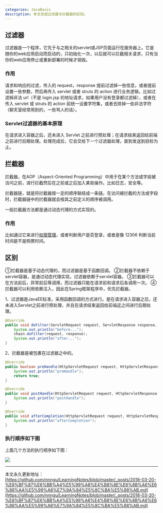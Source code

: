 ```yaml
---
categories: JavaBasis
description: 本文总结过滤器与拦截器的区别。
---
```


## 过滤器

过滤器是一个程序，它先于与之相关的servlet或JSP页面运行在服务器上。它是随你的web应用启动而启动的，只初始化一次，以后就可以拦截相关请求，只有当你的web应用停止或重新部署的时候才销毁。

### 作用

请求和响应的过滤，传入的 request，response 提前过滤掉一些信息，或者提前设置一些参数，然后再传入 servlet 或者 struts 的 action 进行业务逻辑，比如过滤掉非法 url（不是 login.jsp 的地址请求，如果用户没有登录都过滤掉），或者在传入 servlet 或 struts 的 action 前统一设置字符集，或者去除掉一些非法字符（聊天室经常用到的，一些骂人的话）。

### Servlet过滤器的基本原理

在请求进入容器之后，还未进入 Servlet 之前进行预处理；在请求结束返回给前端之前进行后期处理。处理完成后，它会交给下一个过滤器处理，直到发送到目标为止。

## 拦截器

拦截器，在AOP（Aspect-Oriented Programming）中用于在某个方法或字段被访问之前，进行拦截然后在之前或之后加入某些操作。比如日志，安全等。

拦截器链，就是将拦截器按一定的顺序联结成一条链。在访问被拦截的方法或字段时，拦截器链中的拦截器就会按其之前定义的顺序被调用。

一般拦截器方法都是通过动态代理的方式实现的。

### 作用

比如通过它来进行[权限管理](https://nnngu.github.io/LearningNotes/javabasis/2018/03/20/Java%E5%AE%9E%E7%8E%B0%E6%9D%83%E9%99%90%E7%AE%A1%E7%90%86%E7%9A%84%E6%80%9D%E8%B7%AF/)，或者判断用户是否登录，或者是像 12306 判断当前时间是不是购票时间。

## 区别

①拦截器是基于动态代理的，而过滤器是基于函数回调。
②拦截器不依赖于servlet容器，是通过动态代理实现，过滤器依赖于servlet容器。
③拦截器可以在方法前后，异常前后等调用，而过滤器只能在请求前和请求后各调用一次。
④拦截器可以利用依赖注入，因此在Spring框架程序中，优先拦截器。

1、过滤器是JavaEE标准，采用函数回调的方式进行。是在请求进入容器之后，还未进入Servlet之前进行预处理，并且在请求结束返回给前端这之间进行后期处理。

```java
@Override
public void doFilter(ServletRequest request, ServletResponse response, FilterChain chain) throws IOException, ServletException {
	System.out.println("before...");
	chain.doFilter(request, response);
	System.out.println("after...");
}
```

2、拦截器是被包裹在过滤器之中的。

```java
@Override
public boolean preHandle(HttpServletRequest request, HttpServletResponse response, Object handler) throws Exception {
	System.out.println("preHandle");
	return true;
}

@Override
public void postHandle(HttpServletRequest request, HttpServletResponse response, Object handler, ModelAndView modelAndView) throws Exception {
	System.out.println("postHandle");
}

@Override
public void afterCompletion(HttpServletRequest request, HttpServletResponse response, Object handler, Exception ex) throws Exception {
	System.out.println("afterCompletion");
}
```

### 执行顺序如下图

上面几个方法的执行顺序如下图：

![][1]






















---

本文永久更新地址：[https://github.com/nnngu/LearningNotes/blob/master/_posts/2018-03-20-%E8%BF%87%E6%BB%A4%E5%99%A8%E4%B8%8E%E6%8B%A6%E6%88%AA%E5%99%A8%E7%9A%84%E5%8C%BA%E5%88%AB.md](https://github.com/nnngu/LearningNotes/blob/master/_posts/2018-03-20-%E8%BF%87%E6%BB%A4%E5%99%A8%E4%B8%8E%E6%8B%A6%E6%88%AA%E5%99%A8%E7%9A%84%E5%8C%BA%E5%88%AB.md)


  [1]: https://www.github.com/nnngu/FigureBed/raw/master/2018/3/21/1521562077642.jpg